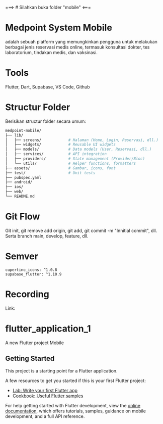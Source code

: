 ===> # Silahkan buka folder "mobile" <===


# Medpoint System Mobile
adalah sebuah platform yang memungkinkan pengguna untuk melakukan berbagai jenis reservasi medis online, termasuk konsultasi dokter, tes laboratorium, tindakan medis, dan vaksinasi. 

# Tools
Flutter, Dart, Supabase, VS Code, Github

# Structur Folder
Berisikan structur folder secara umum:
```bash
medpoint-mobile/
├── lib/
│   ├── screens/            # Halaman (Home, Login, Reservasi, dll.)
│   ├── widgets/            # Reusable UI widgets
│   ├── models/             # Data models (User, Reservasi, dll.)
│   ├── services/           # API integration
│   ├── providers/          # State management (Provider/Bloc)
│   └── utils/              # Helper functions, formatters
├── assets/                 # Gambar, icons, font
├── test/                   # Unit tests
├── pubspec.yaml
├── android/
├── ios/
├── web/
└── README.md
```

# Git Flow
Git init, git remove add origin, git add, git commit -m "Innitial commit", dll. Serta branch main, develop, feature, dll. 

# Semver 
```
cupertino_icons: ^1.0.8
supabase_flutter: ^1.10.9
```
# Recording
Link:

# flutter_application_1 
A new Flutter project Mobile

## Getting Started

This project is a starting point for a Flutter application.

A few resources to get you started if this is your first Flutter project:

- [Lab: Write your first Flutter app](https://docs.flutter.dev/get-started/codelab)
- [Cookbook: Useful Flutter samples](https://docs.flutter.dev/cookbook)

For help getting started with Flutter development, view the
[online documentation](https://docs.flutter.dev/), which offers tutorials,
samples, guidance on mobile development, and a full API reference.
